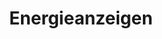 ---
layout: two-columns
categories: angebote
tags:
  - Energie
permalink: /angebote/energie/energieanzeigen/
image: http://placehold.it/248x100
title: "Energieanzeigen"
---